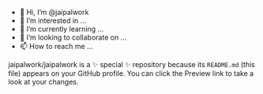 - 👋 Hi, I’m @jaipalwork
- 👀 I’m interested in ...
- 🌱 I’m currently learning ...
- 💞️ I’m looking to collaborate on ...
- 📫 How to reach me ...

jaipalwork/jaipalwork is a ✨ special ✨ repository because its `README.md` (this file) appears on your GitHub profile.
You can click the Preview link to take a look at your changes.

